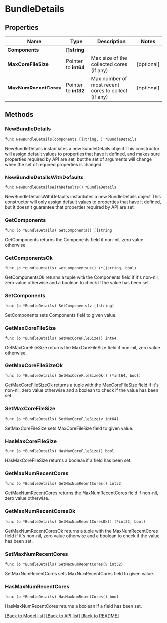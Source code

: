 # BundleDetails

## Properties

Name | Type | Description | Notes
------------ | ------------- | ------------- | -------------
**Components** | **[]string** |  | 
**MaxCoreFileSize** | Pointer to **int64** | Max size of the collected cores (if any) | [optional] 
**MaxNumRecentCores** | Pointer to **int32** | Max number of most recent cores to collect (if any) | [optional] 

## Methods

### NewBundleDetails

`func NewBundleDetails(components []string, ) *BundleDetails`

NewBundleDetails instantiates a new BundleDetails object
This constructor will assign default values to properties that have it defined,
and makes sure properties required by API are set, but the set of arguments
will change when the set of required properties is changed

### NewBundleDetailsWithDefaults

`func NewBundleDetailsWithDefaults() *BundleDetails`

NewBundleDetailsWithDefaults instantiates a new BundleDetails object
This constructor will only assign default values to properties that have it defined,
but it doesn't guarantee that properties required by API are set

### GetComponents

`func (o *BundleDetails) GetComponents() []string`

GetComponents returns the Components field if non-nil, zero value otherwise.

### GetComponentsOk

`func (o *BundleDetails) GetComponentsOk() (*[]string, bool)`

GetComponentsOk returns a tuple with the Components field if it's non-nil, zero value otherwise
and a boolean to check if the value has been set.

### SetComponents

`func (o *BundleDetails) SetComponents(v []string)`

SetComponents sets Components field to given value.


### GetMaxCoreFileSize

`func (o *BundleDetails) GetMaxCoreFileSize() int64`

GetMaxCoreFileSize returns the MaxCoreFileSize field if non-nil, zero value otherwise.

### GetMaxCoreFileSizeOk

`func (o *BundleDetails) GetMaxCoreFileSizeOk() (*int64, bool)`

GetMaxCoreFileSizeOk returns a tuple with the MaxCoreFileSize field if it's non-nil, zero value otherwise
and a boolean to check if the value has been set.

### SetMaxCoreFileSize

`func (o *BundleDetails) SetMaxCoreFileSize(v int64)`

SetMaxCoreFileSize sets MaxCoreFileSize field to given value.

### HasMaxCoreFileSize

`func (o *BundleDetails) HasMaxCoreFileSize() bool`

HasMaxCoreFileSize returns a boolean if a field has been set.

### GetMaxNumRecentCores

`func (o *BundleDetails) GetMaxNumRecentCores() int32`

GetMaxNumRecentCores returns the MaxNumRecentCores field if non-nil, zero value otherwise.

### GetMaxNumRecentCoresOk

`func (o *BundleDetails) GetMaxNumRecentCoresOk() (*int32, bool)`

GetMaxNumRecentCoresOk returns a tuple with the MaxNumRecentCores field if it's non-nil, zero value otherwise
and a boolean to check if the value has been set.

### SetMaxNumRecentCores

`func (o *BundleDetails) SetMaxNumRecentCores(v int32)`

SetMaxNumRecentCores sets MaxNumRecentCores field to given value.

### HasMaxNumRecentCores

`func (o *BundleDetails) HasMaxNumRecentCores() bool`

HasMaxNumRecentCores returns a boolean if a field has been set.


[[Back to Model list]](../README.md#documentation-for-models) [[Back to API list]](../README.md#documentation-for-api-endpoints) [[Back to README]](../README.md)


